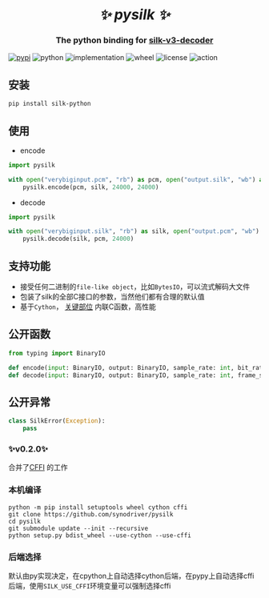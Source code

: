 <h1 align="center"><i>✨ pysilk ✨ </i></h1>

<h3 align="center">The python binding for <a href="https://github.com/kn007/silk-v3-decoder">silk-v3-decoder</a> </h3>

[![pypi](https://img.shields.io/pypi/v/silk-python.svg)](https://pypi.org/project/silk-python/)
![python](https://img.shields.io/pypi/pyversions/silk-python)
![implementation](https://img.shields.io/pypi/implementation/silk-python)
![wheel](https://img.shields.io/pypi/wheel/silk-python)
![license](https://img.shields.io/github/license/synodriver/pysilk.svg)
![action](https://img.shields.io/github/workflow/status/synodriver/pysilk/build%20wheel)

## 安装
```bash
pip install silk-python
```


## 使用
- encode
```python
import pysilk

with open("verybiginput.pcm", "rb") as pcm, open("output.silk", "wb") as silk:
    pysilk.encode(pcm, silk, 24000, 24000)
```

- decode

```python
import pysilk

with open("verybiginput.silk", "rb") as silk, open("output.pcm", "wb") as pcm:
    pysilk.decode(silk, pcm, 24000)
```

## 支持功能
- 接受任何二进制的```file-like object```，比如```BytesIO```，可以流式解码大文件
- 包装了silk的全部C接口的参数，当然他们都有合理的默认值
- 基于```Cython```， [关键部位](https://github.com/synodriver/pysilk/blob/stream/pysilk/silk.pxd#L43-L65) 内联C函数，高性能


## 公开函数
```python
from typing import BinaryIO

def encode(input: BinaryIO, output: BinaryIO, sample_rate: int, bit_rate: int, max_internal_sample_rate: int = 24000, packet_loss_percentage: int = 0, complexity: int = 2, use_inband_fec: bool = False, use_dtx: bool = False, tencent: bool = True) -> bytes: ...
def decode(input: BinaryIO, output: BinaryIO, sample_rate: int, frame_size: int = 0, frames_per_packet: int = 1, more_internal_decoder_frames: bool = False, in_band_fec_offset: int = 0, loss: bool = False) -> bytes: ...
```

## 公开异常
```python
class SilkError(Exception):
    pass
```

### ✨v0.2.0✨
合并了[CFFI](https://github.com/synodriver/pysilk-cffi) 的工作

### 本机编译
```
python -m pip install setuptools wheel cython cffi
git clone https://github.com/synodriver/pysilk
cd pysilk
git submodule update --init --recursive
python setup.py bdist_wheel --use-cython --use-cffi
```

### 后端选择
默认由py实现决定，在cpython上自动选择cython后端，在pypy上自动选择cffi后端，使用```SILK_USE_CFFI```环境变量可以强制选择cffi